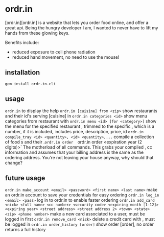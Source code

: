 # ordr.in #

[ordr.in][ordr.in] is a website that lets you order food online, and offer a great api.
Being the hungry developer I am, I wanted to never have to lift my hands from these glowing
keys.

Benefits include:
* reduced exposure to cell phone radiation
* reduced hand movement, no need to use the mouse!

## installation ##

```gem install ordr.in-cli```

## usage ##

`ordr.in` to display the help
`ordr.in [cuisine] from <zip>` show restaurants and their id's serving [cuisine] in <zip>
`ordr.in categories <id>` show menu categories from restaurant with <id>
`ordr.in menu <id> [for <category>]` show the menu for the specified restaurant <id>, trimmed to the specific <category>, which is a number, if it is included, includes price, description, price, id
`ordr.in compile_tray <id> <quantity>, <id> <quantity>,...` compile a collection of food <id>s and their <quantities>.`ordr.in order 
`ordr.in order <restaurant id> <tray> <tip> <email> <first name> <last name> <street address> <town> <state> <zip> <cc number> <cc security code> <expiration month><expiration year (2 digits)>` The motherload of all commands.
This grabs your compiled <tray>, cc information and assumes that your billing address is the same as the ordering address. You're not leaving your house anyway, why should that change?


## future usage ##

`ordr.in make_account <email> <password> <first name> <last name>` make an ordr.in account to save your credentials for easy ordering
`ordr.in log_in <email> <pass>` log in to ordr.in to enable faster ordering
`ordr.in add_card <nick> <full name> <cc number> <security code> <expiring month [1-12]> <expiring year> <street address> <street address 2> <town> <state> <zip> <phone number>` make a new card associated to a user, must be logged in first
`ordr.in remove_card <nick>` delete a credit card with <nick>, must be logged in
`ordr.in order_history [order]` show order [order], no order returns a full history
